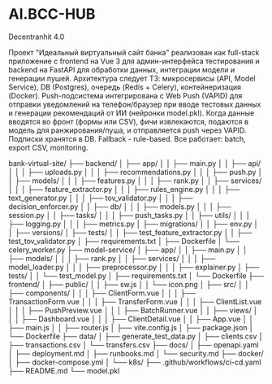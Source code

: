# AI.BCC-HUB
Decentranhit 4.0

Проект "Идеальный виртуальный сайт банка" реализован как full-stack приложение с frontend на Vue 3 для админ-интерфейса тестирования и backend на FastAPI для обработки данных, интеграции модели и генерации пушей. Архитектура следует ТЗ: микросервисы (API, Model Service), DB (Postgres), очередь (Redis + Celery), контейнеризация (Docker). Push-подсистема интегрирована с Web Push (VAPID) для отправки уведомлений на телефон/браузер при вводе тестовых данных и генерации рекомендаций от ИИ (нейронки model.pkl). Когда данные вводятся во фронт (формы или CSV), фичи извлекаются, подаются в модель для ранжирования/пуша, и отправляется push через VAPID. Подписки хранятся в DB. Fallback - rule-based. Все работает: batch, export CSV, monitoring.

bank-virtual-site/
├── backend/
│   ├── app/
│   │   ├── main.py
│   │   ├── api/
│   │   │   ├── uploads.py
│   │   │   ├── recommendations.py
│   │   │   ├── push.py
│   │   ├── models/
│   │   │   ├── features.py
│   │   │   ├── rank.py
│   │   ├── services/
│   │   │   ├── feature_extractor.py
│   │   │   ├── rules_engine.py
│   │   │   ├── text_generator.py
│   │   │   ├── tov_validator.py
│   │   │   ├── decision_enforcer.py
│   │   ├── db/
│   │   │   ├── models.py
│   │   │   ├── session.py
│   │   ├── tasks/
│   │   │   ├── push_tasks.py
│   │   ├── utils/
│   │   │   ├── logging.py
│   │   │   ├── metrics.py
│   ├── migrations/
│   │   ├── env.py
│   │   ├── versions/
│   ├── tests/
│   │   ├── test_feature_extractor.py
│   │   ├── test_tov_validator.py
│   ├── requirements.txt
│   ├── Dockerfile
│   └── celery_worker.py
├── model-service/
│   ├── app/
│   │   ├── main.py
│   │   ├── models/
│   │   │   ├── rank.py
│   │   ├── services/
│   │   │   ├── model_loader.py
│   │   │   ├── preprocessor.py
│   │   │   ├── explainer.py
│   ├── tests/
│   │   └── test_model.py
│   ├── requirements.txt
│   └── Dockerfile
├── frontend/
│   ├── public/
│   │   ├── sw.js
│   │   └── icon.png
│   ├── src/
│   │   ├── components/
│   │   │   ├── ClientForm.vue
│   │   │   ├── TransactionForm.vue
│   │   │   ├── TransferForm.vue
│   │   │   ├── ClientList.vue
│   │   │   ├── PushPreview.vue
│   │   │   ├── BatchRunner.vue
│   │   ├── views/
│   │   │   ├── Dashboard.vue
│   │   │   ├── ClientDetail.vue
│   │   ├── App.vue
│   │   ├── main.js
│   │   ├── router.js
│   ├── vite.config.js
│   ├── package.json
│   └── Dockerfile
├── data/
│   ├── generate_test_data.py
│   ├── clients.csv
│   ├── transactions.csv
│   └── transfers.csv
├── docs/
│   ├── openapi.yaml
│   ├── deployment.md
│   ├── runbooks.md
│   └── security.md
├── docker/
│   ├── docker-compose.yml
│   └── k8s/
├── .github/workflows/ci-cd.yaml
├── README.md
└── model.pkl